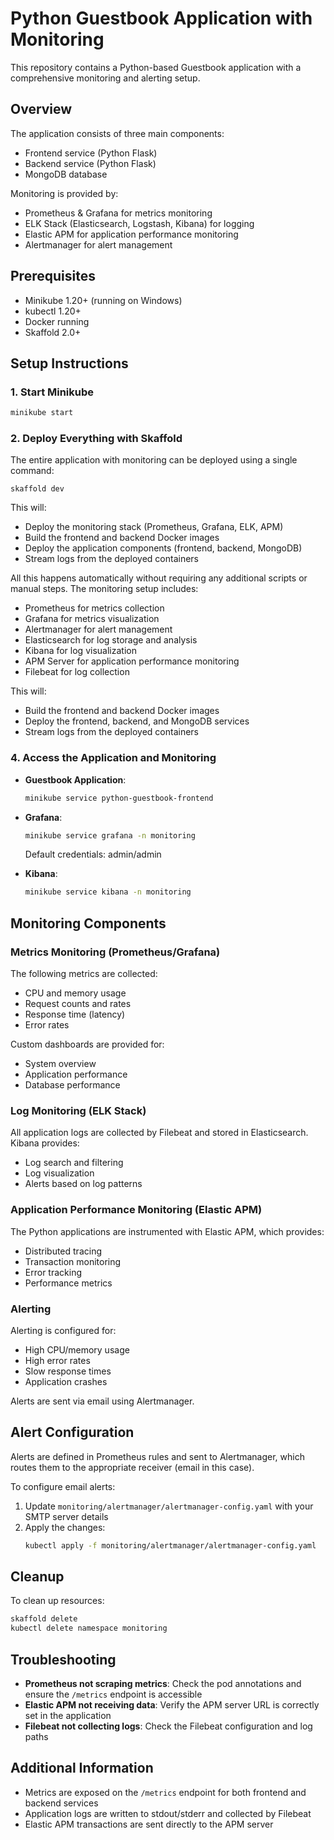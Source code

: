# Python Guestbook Application with Monitoring

This repository contains a Python-based Guestbook application with a comprehensive monitoring and alerting setup.

## Overview

The application consists of three main components:
- Frontend service (Python Flask)
- Backend service (Python Flask)
- MongoDB database

Monitoring is provided by:
- Prometheus & Grafana for metrics monitoring
- ELK Stack (Elasticsearch, Logstash, Kibana) for logging
- Elastic APM for application performance monitoring
- Alertmanager for alert management

## Prerequisites

- Minikube 1.20+ (running on Windows)
- kubectl 1.20+
- Docker running
- Skaffold 2.0+

## Setup Instructions

### 1. Start Minikube

```bash
minikube start
```

### 2. Deploy Everything with Skaffold

The entire application with monitoring can be deployed using a single command:

```
skaffold dev
```

This will:
- Deploy the monitoring stack (Prometheus, Grafana, ELK, APM)
- Build the frontend and backend Docker images
- Deploy the application components (frontend, backend, MongoDB)
- Stream logs from the deployed containers

All this happens automatically without requiring any additional scripts or manual steps. The monitoring setup includes:
- Prometheus for metrics collection
- Grafana for metrics visualization
- Alertmanager for alert management
- Elasticsearch for log storage and analysis
- Kibana for log visualization
- APM Server for application performance monitoring
- Filebeat for log collection

This will:
- Build the frontend and backend Docker images
- Deploy the frontend, backend, and MongoDB services
- Stream logs from the deployed containers

### 4. Access the Application and Monitoring

- **Guestbook Application**: 
  ```bash
  minikube service python-guestbook-frontend
  ```

- **Grafana**:
  ```bash
  minikube service grafana -n monitoring
  ```
  Default credentials: admin/admin

- **Kibana**:
  ```bash
  minikube service kibana -n monitoring
  ```

## Monitoring Components

### Metrics Monitoring (Prometheus/Grafana)

The following metrics are collected:
- CPU and memory usage
- Request counts and rates
- Response time (latency)
- Error rates

Custom dashboards are provided for:
- System overview
- Application performance
- Database performance

### Log Monitoring (ELK Stack)

All application logs are collected by Filebeat and stored in Elasticsearch. Kibana provides:
- Log search and filtering
- Log visualization
- Alerts based on log patterns

### Application Performance Monitoring (Elastic APM)

The Python applications are instrumented with Elastic APM, which provides:
- Distributed tracing
- Transaction monitoring
- Error tracking
- Performance metrics

### Alerting

Alerting is configured for:
- High CPU/memory usage
- High error rates
- Slow response times
- Application crashes

Alerts are sent via email using Alertmanager.

## Alert Configuration

Alerts are defined in Prometheus rules and sent to Alertmanager, which routes them to the appropriate receiver (email in this case).

To configure email alerts:
1. Update `monitoring/alertmanager/alertmanager-config.yaml` with your SMTP server details
2. Apply the changes:
   ```bash
   kubectl apply -f monitoring/alertmanager/alertmanager-config.yaml
   ```

## Cleanup

To clean up resources:

```bash
skaffold delete
kubectl delete namespace monitoring
```

## Troubleshooting

- **Prometheus not scraping metrics**: Check the pod annotations and ensure the `/metrics` endpoint is accessible
- **Elastic APM not receiving data**: Verify the APM server URL is correctly set in the application
- **Filebeat not collecting logs**: Check the Filebeat configuration and log paths

## Additional Information

- Metrics are exposed on the `/metrics` endpoint for both frontend and backend services
- Application logs are written to stdout/stderr and collected by Filebeat
- Elastic APM transactions are sent directly to the APM server
